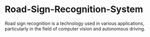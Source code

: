 # Road-Sign-Recognition-System
Road sign recognition is a technology used in various applications, particularly in the field of computer vision and autonomous driving.
